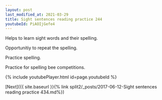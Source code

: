 ```yaml
---
layout: post
last_modified_at: 2021-03-29
title: Sight sentences reading practice 244
youtubeId: PiAOIjGefe4
---
```

 
 
Helps to learn sight words and their spelling.

Opportunitiy to repeat the spelling. 

Practice spelling. 
 
Practice for spelling bee competitions. 
 
{% include youtubePlayer.html id=page.youtubeId %}
 
 

[Next]({{ site.baseurl }}{% link  split2/_posts/2017-06-12-Sight sentences reading practice 434.md%})
 
